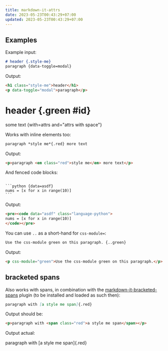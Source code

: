```yaml
---
title: markdown-it-attrs
date: 2023-05-23T00:43:29+07:00
updated: 2023-05-23T00:43:29+07:00
---
```


<style>
  .red { color: red }
  .red { color: green }
</style>

## Examples
Example input:
```md
# header {.style-me}
paragraph {data-toggle=modal}
```

Output:
```html
<h1 class="style-me">header</h1>
<p data-toggle="modal">paragraph</p>
```

# header {.green #id}
some text {with=attrs and="attrs with space"}

Works with inline elements too:
```md
paragraph *style me*{.red} more text
```

Output:
```html
<p>paragraph <em class="red">style me</em> more text</p>
```

And fenced code blocks:
<pre><code>
```python {data=asdf}
nums = [x for x in range(10)]
```
</code></pre>

Output:
```html
<pre><code data="asdf" class="language-python">
nums = [x for x in range(10)]
</code></pre>
```

You can use `..` as a short-hand for `css-module=`:

```md
Use the css-module green on this paragraph. {..green}
```

Output:
```html
<p css-module="green">Use the css-module green on this paragraph.</p>
```

## bracketed spans

Also works with spans, in combination with the [markdown-it-bracketed-spans](https://github.com/mb21/markdown-it-bracketed-spans) plugin (to be installed and loaded as such then):

```md
paragraph with [a style me span]{.red}
```

Output should be:
```html
<p>paragraph with <span class="red">a style me span</span></p>
```

Output actual:

paragraph with [a style me span]{.red}